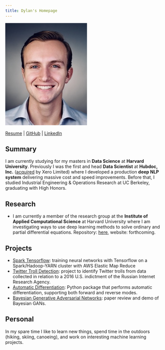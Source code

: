 ```yaml
---
title: Dylan's Homepage
---
```


![headshot](pics/headshot.jpg)

<a href="http://dylanrandle.github.io/resume2.pdf">Resume</a> | [GitHub](https://github.com/dylanrandle) | [LinkedIn](https://linkedin.com/in/dylanrandle/)

## Summary

I am currently studying for my masters in **Data Science** at **Harvard University**.
Previously I was the first and head **Data Scientist** at **Hubdoc, Inc.** ([acquired](https://www.zdnet.com/article/xero-scoops-up-hubdoc-in-70-million-acquisition/) by Xero Limited) where I developed a production
**deep NLP system** delivering massive cost and speed improvements. Before that, I
studied Industrial Engineering & Operations Research at UC Berkeley, graduating
with High Honors.

## Research

- I am currently a member of the research group at the **Institute of Applied Computational Science** at Harvard University where
I am investigating ways to use deep learning methods to solve ordinary and partial differential equations. Repository: [here](https://github.com/dylanrandle/pde_nn), website: forthcoming.

## Projects

- [Spark Tensorflow](https://github.com/dylanrandle/spark-tensorflow): training neural networks with Tensorflow
on a Spark/Hadoop-YARN cluster with AWS Elastic Map Reduce
- [Twitter Troll Detection](https://dylanrandle.github.io/troll_classification): project to identify Twitter
trolls from data collected in relation to a 2016 U.S. indictment of the Russian Internet Research Agency.
- [Automatic Differentiation](https://github.com/dylanrandle/autograd): Python package that performs automatic
differentiation, supporting both forward and reverse modes.
- [Bayesian Generative Adversarial Networks](https://dylanrandle.github.io/bayesgan.html): paper review and
demo of Bayesian GANs.

## Personal

In my spare time I like to learn new things, spend time in the outdoors (hiking, skiing, canoeing), and work on interesting machine learning projects.
